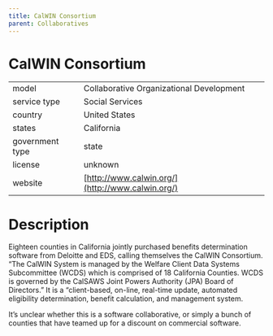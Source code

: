 ```yaml
---
title: CalWIN Consortium
parent: Collaboratives
---
```


# CalWIN Consortium

|                   |                                          |
|:------------------|:-----------------------------------------|
| model             | Collaborative Organizational Development
| service type      | Social Services
| country           | United States
| states            | California
| government type   | state
| license           | unknown
| website           | [http://www.calwin.org/](http://www.calwin.org/)

# Description

Eighteen counties in California jointly purchased benefits determination software from Deloitte and EDS, calling themselves the CalWIN Consortium. “The CalWIN System is managed by the Welfare Client Data Systems Subcommittee (WCDS) which is comprised of 18 California Counties. WCDS is governed by the CalSAWS Joint Powers Authority (JPA) Board of Directors.” It is a “client-based, on-line, real-time update, automated eligibility determination, benefit calculation, and management system.

It’s unclear whether this is a software collaborative, or simply a bunch of counties that have teamed up for a discount on commercial software.
